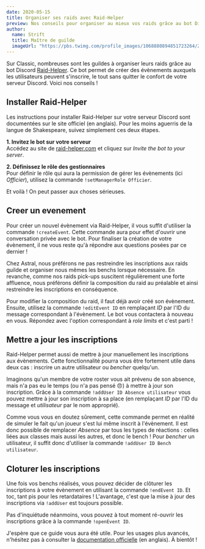 ```yaml
---
date: 2020-05-15
title: Organiser ses raids avec Raid-Helper
preview: Nos conseils pour organiser au mieux vos raids grâce au bot Discord Raid-Helper.
author:
  name: Strift
  title: Maître de guilde
  imageUrl: "https://pbs.twimg.com/profile_images/1068880894851723264/ZVEW4vi__400x400.jpg"
---
```


Sur Classic, nombreuses sont les guildes à organiser leurs raids grâce au bot Discord [Raid-Helper](https://raid-helper.com/index). Ce bot permet de créer des évènements auxquels les utilisateurs peuvent s'inscrire, le tout sans quitter le confort de votre serveur Discord. Voici nos conseils !

## Installer Raid-Helper

Les instructions pour installer Raid-Helper sur votre serveur Discord sont documentées sur le site officiel (en anglais). Pour les moins aguerris de la langue de Shakespeare, suivez simplement ces deux étapes.

**1. Invitez le bot sur votre serveur**<br>
Accédez au site de [raid-helper.com](https://raid-helper.com/index) et cliquez sur _Invite the bot to your server_.

**2. Définissez le rôle des gestionnaires**<br>
Pour définir le rôle qui aura la permission de gérer les évènements (ici _Officier_), utilisez la commande `!setManagerRole Officier`.

Et voilà ! On peut passer aux choses sérieuses.

## Creer un evenement

Pour créer un nouvel évènement via Raid-Helper, il vous suffit d'utiliser la commande `!createEvent`. Cette commande aura pour effet d'ouvrir une conversation privée avec le bot. Pour finaliser la création de votre évènement, il ne vous reste qu'à répondre aux questions posées par ce dernier !

Chez Astral, nous préférons ne pas restreindre les inscriptions aux raids guilde et organiser nous mêmes les benchs lorsque nécessaire. En revanche, comme nos raids pick-ups suscitent régulièrement une forte affluence, nous préférons définir la composition du raid au préalable et ainsi restreindre les inscriptions en conséquence.

Pour modifier la composition du raid, il faut déjà avoir créé son évènement. Ensuite, utilisez la commande `!editEvent ID` en remplaçant _ID_ par l'ID du message correspondant à l'évènement. Le bot vous contactera à nouveau en vous. Répondez avec l'option correspondant à _role limits_ et c'est parti !

## Mettre a jour les inscriptions

Raid-Helper permet aussi de mettre à jour manuellement les inscriptions aux évènements. Cette fonctionnalité pourra vous être fortement utile dans deux cas : inscrire un autre utilisateur ou _bencher_ quelqu'un.

Imaginons qu'un membre de votre roster vous ait prévenu de son absence, mais n'a pas eu le temps (ou n'a pas pensé 😠) à mettre à jour son inscription. Grâce à la commande `!addUser ID Absence utilisateur` vous pouvez mettre à jour son inscription à sa place (en remplaçant _ID_ par l'ID du message et _utilisateur_ par le nom approprié).

Comme vous vous en doutez sûrement, cette commande permet en réalité de simuler le fait qu'un joueur s'est lui même inscrit à l'évènement. Il est donc possible de remplacer _Absence_ par tous les types de réactions : celles liées aux classes mais aussi les autres, et donc le bench ! Pour _bencher_ un utilisateur, il suffit donc d'utiliser la commande `!addUser ID Bench utilisateur`.

## Cloturer les inscriptions

Une fois vos benchs réalisés, vous pouvez décider de clôturer les inscriptions à votre évènement en utilisant la commande `!endEvent ID`. Et toc, tant pis pour les retardataires ! L'avantage, c'est que la mise à jour des inscriptions via `!addUser` est toujours possible.

Pas d'inquiétude néanmoins, vous pouvez à tout moment ré-ouvrir les inscriptions grâce à la commande `!openEvent ID`.


J'espère que ce guide vous aura été utile. Pour les usages plus avancés, n'hésitez pas à consulter la [documentation officielle](https://raid-helper.com/commands) (en anglais). À bientôt !
